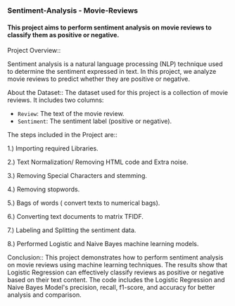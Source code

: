 ### Sentiment-Analysis - Movie-Reviews
#### This project aims to perform sentiment analysis on movie reviews to classify them as positive or negative.
Project Overview::

Sentiment analysis is a natural language processing (NLP) technique used to determine the sentiment expressed in text. In this project, we analyze movie reviews to predict whether they are positive or negative.

About the Dataset::
The dataset used for this project is a collection of movie reviews. It includes two columns:
- `Review`: The text of the movie review.
- `Sentiment`: The sentiment label (positive or negative).
  
The steps included in the Project are::

1.) Importing required Libraries.

2.) Text Normalization/ Removing HTML code and Extra noise.

3.) Removing Special Characters and stemming.

4.) Removing stopwords.

5.) Bags of words ( convert texts to numerical bags).

6.) Converting text documents to matrix TFIDF.

7.) Labeling and Splitting the sentiment data.

8.) Performed Logistic and Naive Bayes machine learning models.

Conclusion::
This project demonstrates how to perform sentiment analysis on movie reviews using machine learning techniques. The results show that Logistic Regression can effectively classify reviews as positive or negative based on their text content. The code includes the Logistic Regression and Naive Bayes Model's precision, recall, f1-score, and accuracy for better analysis and comparison.
